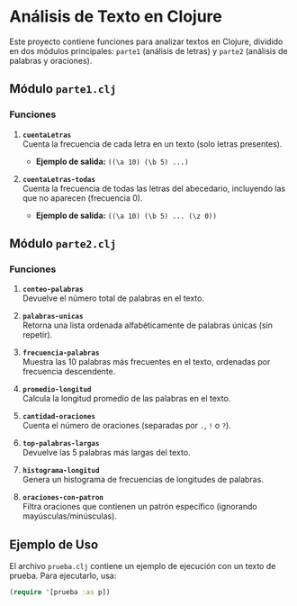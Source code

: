 # Análisis de Texto en Clojure

Este proyecto contiene funciones para analizar textos en Clojure, dividido en dos módulos principales: `parte1` (análisis de letras) y `parte2` (análisis de palabras y oraciones).

## Módulo `parte1.clj`

### Funciones

1. **`cuentaLetras`**  
   Cuenta la frecuencia de cada letra en un texto (solo letras presentes).  
   - **Ejemplo de salida:** `((\a 10) (\b 5) ...)`  

2. **`cuentaLetras-todas`**  
   Cuenta la frecuencia de todas las letras del abecedario, incluyendo las que no aparecen (frecuencia 0).  
   - **Ejemplo de salida:** `((\a 10) (\b 5) ... (\z 0))`  

## Módulo `parte2.clj`

### Funciones

1. **`conteo-palabras`**  
   Devuelve el número total de palabras en el texto.  

2. **`palabras-unicas`**  
   Retorna una lista ordenada alfabéticamente de palabras únicas (sin repetir).  

3. **`frecuencia-palabras`**  
   Muestra las 10 palabras más frecuentes en el texto, ordenadas por frecuencia descendente.  

4. **`promedio-longitud`**  
   Calcula la longitud promedio de las palabras en el texto.  

5. **`cantidad-oraciones`**  
   Cuenta el número de oraciones (separadas por `.`, `!` o `?`).  

6. **`top-palabras-largas`**  
   Devuelve las 5 palabras más largas del texto.  

7. **`histograma-longitud`**  
   Genera un histograma de frecuencias de longitudes de palabras.  

8. **`oraciones-con-patron`**  
   Filtra oraciones que contienen un patrón específico (ignorando mayúsculas/minúsculas).  

## Ejemplo de Uso

El archivo `prueba.clj` contiene un ejemplo de ejecución con un texto de prueba. Para ejecutarlo, usa:

```clojure
(require '[prueba :as p])
